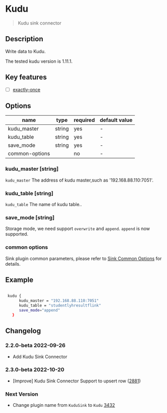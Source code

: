 # Kudu

> Kudu sink connector

## Description

Write data to Kudu.

The tested kudu version is 1.11.1.

## Key features

- [ ] [exactly-once](../../concept/connector-v2-features.md)

## Options

|      name      |  type  | required | default value |
|----------------|--------|----------|---------------|
| kudu_master    | string | yes      | -             |
| kudu_table     | string | yes      | -             |
| save_mode      | string | yes      | -             |
| common-options |        | no       | -             |

### kudu_master [string]

`kudu_master`  The address of kudu master,such as '192.168.88.110:7051'.

### kudu_table [string]

`kudu_table` The name of kudu table..

### save_mode [string]

Storage mode, we need support `overwrite` and `append`. `append` is now supported.

### common options

Sink plugin common parameters, please refer to [Sink Common Options](common-options.md) for details.

## Example

```bash

 kudu {
      kudu_master = "192.168.88.110:7051"
      kudu_table = "studentlyhresultflink"
      save_mode="append"
   }

```

## Changelog

### 2.2.0-beta 2022-09-26

- Add Kudu Sink Connector

### 2.3.0-beta 2022-10-20

- [Improve] Kudu Sink Connector Support to upsert row ([2881](https://github.com/apache/seatunnel/pull/2881))

### Next Version

- Change plugin name from `KuduSink` to `Kudu` [3432](https://github.com/apache/seatunnel/pull/3432)

